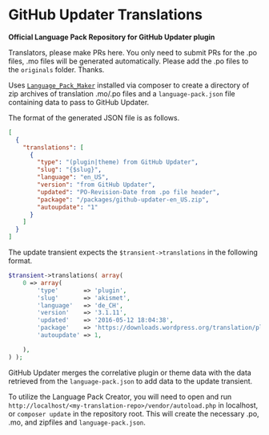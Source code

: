 # GitHub Updater Translations

**Official Language Pack Repository for GitHub Updater plugin**

Translators, please make PRs here. You only need to submit PRs for the .po files, .mo files will be generated automatically. Please add the .po files to the `originals` folder. Thanks.

Uses [`Language_Pack_Maker`](https://github.com/afragen/language-pack-maker) installed via composer to create a directory of zip archives of translation .mo/.po files and a `language-pack.json` file containing data to pass to GitHub Updater.

The format of the generated JSON file is as follows.

```json
[
  {
    "translations": [
      {
        "type": "(plugin|theme) from GitHub Updater",
        "slug": "{$slug}",
        "language": "en_US",
        "version": "from GitHub Updater",
        "updated": "PO-Revision-Date from .po file header",
        "package": "/packages/github-updater-en_US.zip",
        "autoupdate": "1"
      }
    ]
  }
]
```

The update transient expects the `$transient->translations` in the following format.

```php
$transient->translations( array(
	0 => array(
		'type'       => 'plugin',
		'slug'       => 'akismet',
		'language'   => 'de_CH',
		'version'    => '3.1.11',
		'updated'    => '2016-05-12 18:04:38',
		'package'    => 'https://downloads.wordpress.org/translation/plugin/akismet/3.1.11/de_CH.zip',
		'autoupdate' => 1,

	),
) );
```

GitHub Updater merges the correlative plugin or theme data with the data retrieved from the `language-pack.json` to add data to the update transient.

To utilize the Language Pack Creator, you will need to open and run `http://localhost/<my-translation-repo>/vendor/autoload.php` in localhost, or `composer update` in the repository root. This will create the necessary .po, .mo, and zipfiles and `language-pack.json`.
